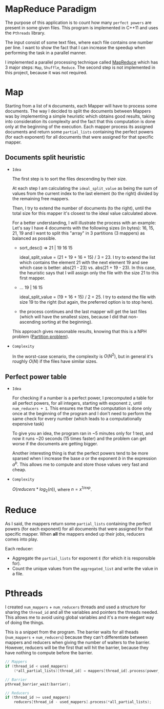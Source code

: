 # MapReduce Paradigm

The purpose of this application is to count how many `perfect powers` are present in some given files.
This program is implemented in C++11 and uses the `Pthreads` library. 

The input consist of some text files, where each file contains one number per line. I want to show the fact that I can increase the speedup when performing the task in a parallel manner.

I implemented a parallel processing technique called [MapReduce](https://en.wikipedia.org/wiki/MapReduce) which has 3 major steps: `Map`, `Shuffle`, `Reduce`. The second step is not implemented in this project, because it was not required.

# Map

Starting from a list of `N` documents, each Mapper will have to process some documents. The way I decided to split the documents between Mappers was by implementing a simple heuristic which obtains good results, taking into consideration its complexity and the fact that this computation is done only at the beginning of the execution. Each mapper process its assigned documents and return some `partial_lists` containing the perfect powers (for each exponent) for all documents that were assigned for that specific mapper.

## Documents split heuristic

- `Idea`
    
    The first step is to sort the files descending by their size. 

    At each step I am calculating the `ideal_split_value` as being the sum of values from the current index to the last element (to the right) divided by the remaining free mappers.

    Then, I try to extend the number of documents (to the right), until the total size for this mapper it's closest to the ideal value calculated above.

    For a better understanding, I will illustrate the process with an example: Let's say I have 4 documents with the following sizes (in bytes): 16, 15, 21, 19 and I want to split this "array" in 3 partitions (3 mappers) as balanced as possible.

    - sort_desc() => 21 | 19 16 15
    
        ideal_split_value = (21 + 19 + 16 + 15) / 3 = 23. I try to extend the list which contains the element 21 with the next element 19 and see which case is better: abs(21 - 23) vs. abs(21 + 19 - 23). In this case, the heuristic says that I will assign only the file with the size 21 to this first mapper.

    - ... 19 | 16 15

        ideal_split_value = (19 + 16 + 15) / 2 = 25. I try to extend the file with size 19 to the right (but again, the preferred option is to stop here).

    - the process continues and the last mapper will get the last files (which will have the smallest sizes, because I did that non-ascending sorting at the beginning).


    This approach gives reasonable results, knowing that this is a NPH problem ([Partition problem](https://en.wikipedia.org/wiki/Partition_problem)).


- `Complexity`
  
    In the worst-case scenario, the complexity is $O(N^2)$, but in general it's roughly $O(N)$ if the files have similar sizes.


## Perfect power table

- `Idea`

    For checking if a number is a perfect power, I precomputed a table for all perfect powers, for all integers, starting with exponent `2`, until `num_reducers + 1`. This ensures me that the computation is done only once at the beginning of the program and I don't need to perform the same check for every number (which leads to a computationally expensive task)

    To give you an idea, the program ran in ~5 minutes only for 1 test, and now it runs ~20 seconds (15 times faster) and the problem can get worse if the documents are getting bigger.

    Another interesting thing is that the perfect powers tend to be more sparsed when I increase the base $a$ or the exponent $b$ in the expression $a^b$. This allows me to compute and store those values very fast and cheap.

- `Complexity`

    $O(reducers * log_2(n))$, where $n = x^{1/exp}$.


# Reduce

As I said, the mappers return some `partial_lists` containing the perfect powers (for each exponent) for all documents that were assigned for that specific mapper. When **all** the mappers ended up their jobs, reducers comes into play.

Each reducer:

- Aggregate the `partial_lists` for exponent `E` (for which it is responsible for).
- Count the unique values from the `aggregated_list` and write the value in a file.


# Pthreads

I created `num_mappers` + `num_reducers` threads and used a structure for sharing the `thread_id` and all the variables and pointers the threads needed. This allows me to avoid using global variables and it's a more elegant way of doing the things.


This is a snippet from the program. The barrier waits for all theads (`num_mappers` + `num_reducers`) because they can't differentiate between mappers and reducers when giving the number of waiters to the barrier. However, reducers will be the first that will hit the barrier, because they have nothing to compute before the barrier.

```C++
// Mappers
if (thread_id < used_mappers)
    (*all_partial_lists)[thread_id] = mappers[thread_id].process(power_table, used_reducers);

// Barrier
pthread_barrier_wait(barrier);

// Reducers
if (thread_id >= used_mappers)
    reducers[thread_id - used_mappers].process(*all_partial_lists);
```
